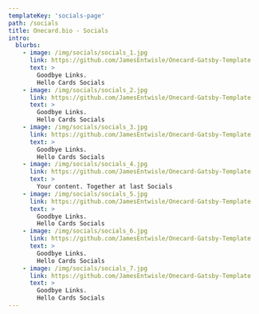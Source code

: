 ```yaml
---
templateKey: 'socials-page'
path: /socials
title: Onecard.bio - Socials
intro:
  blurbs:
    - image: /img/socials/socials_1.jpg
      link: https://github.com/JamesEntwisle/Onecard-Gatsby-Template
      text: >
        Goodbye Links.
        Hello Cards Socials
    - image: /img/socials/socials_2.jpg
      link: https://github.com/JamesEntwisle/Onecard-Gatsby-Template
      text: >
        Goodbye Links.
        Hello Cards Socials
    - image: /img/socials/socials_3.jpg
      link: https://github.com/JamesEntwisle/Onecard-Gatsby-Template
      text: >
        Goodbye Links.
        Hello Cards Socials
    - image: /img/socials/socials_4.jpg
      link: https://github.com/JamesEntwisle/Onecard-Gatsby-Template
      text: >
        Your content. Together at last Socials
    - image: /img/socials/socials_5.jpg
      link: https://github.com/JamesEntwisle/Onecard-Gatsby-Template
      text: >
        Goodbye Links.
        Hello Cards Socials
    - image: /img/socials/socials_6.jpg
      link: https://github.com/JamesEntwisle/Onecard-Gatsby-Template
      text: >
        Goodbye Links.
        Hello Cards Socials
    - image: /img/socials/socials_7.jpg
      link: https://github.com/JamesEntwisle/Onecard-Gatsby-Template
      text: >
        Goodbye Links.
        Hello Cards Socials
---
```

